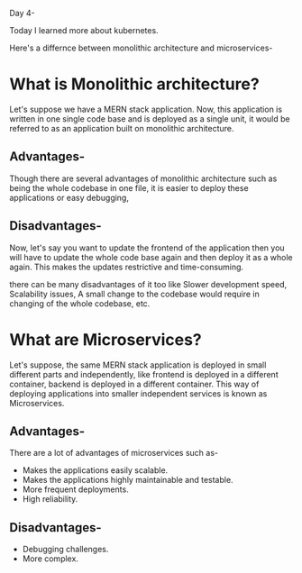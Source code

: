 Day 4-

Today I learned more about kubernetes. 

Here's a differnce between monolithic architecture and microservices-

# What is Monolithic architecture?
Let's suppose we have a MERN stack application. Now, this application is written in one single code base and is deployed as a single unit, it would be referred to as an application built on monolithic architecture. 

## Advantages- 
Though there are several advantages of monolithic architecture such as being the whole codebase in one file, it is easier to deploy these applications or easy debugging,

## Disadvantages- 
Now, let's say you want to update the frontend of the application then you will have to update the whole code base again and then deploy it as a whole again. This makes the updates restrictive and time-consuming. 


there can be many disadvantages of it too like Slower development speed, Scalability issues, A small change to the codebase would require in changing of the whole codebase, etc.

# What are Microservices?
Let's suppose, the same MERN stack application is deployed in small different parts and independently, like frontend is deployed in a different container, backend is deployed in a different container. This way of deploying applications into smaller independent services is known as Microservices.

## Advantages- 
There are a lot of advantages of microservices such as-
- Makes the applications easily scalable.
- Makes the applications highly maintainable and testable.
- More frequent deployments.
- High reliability. 

## Disadvantages- 
- Debugging challenges. 
- More complex.